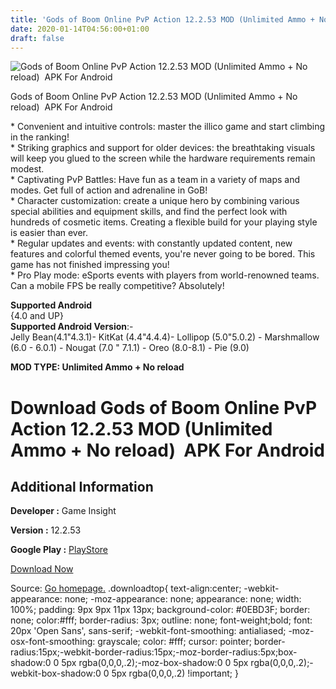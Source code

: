 ```yaml
---
title: 'Gods of Boom Online PvP Action 12.2.53 MOD (Unlimited Ammo + No reload)  APK For Android'
date: 2020-01-14T04:56:00+01:00
draft: false
---
```


![Gods of Boom Online PvP Action 12.2.53 MOD (Unlimited Ammo + No reload)  APK For Android](https://i1.wp.com/apkhome.net/wp-content/uploads/2020/01/Gods-of-Boom-Online-PvP-Action-12.2.53-MOD-Unlimited-Ammo-No-reload.png "Gods of Boom Online PvP Action 12.2.53 MOD (Unlimited Ammo + No reload)  APK For Android")

  

Gods of Boom Online PvP Action 12.2.53 MOD (Unlimited Ammo + No reload)  APK For Android

\* Convenient and intuitive controls: master the illico game and start climbing in the ranking!  
\* Striking graphics and support for older devices: the breathtaking visuals will keep you glued to the screen while the hardware requirements remain modest.  
\* Captivating PvP Battles: Have fun as a team in a variety of maps and modes. Get full of action and adrenaline in GoB!  
\* Character customization: create a unique hero by combining various special abilities and equipment skills, and find the perfect look with hundreds of cosmetic items. Creating a flexible build for your playing style is easier than ever.  
\* Regular updates and events: with constantly updated content, new features and colorful themed events, you're never going to be bored. This game has not finished impressing you!  
\* Pro Play mode: eSports events with players from world-renowned teams. Can a mobile FPS be really competitive? Absolutely!

**Supported Android**  
{4.0 and UP}  
**Supported Android Version**:-  
Jelly Bean(4.1"4.3.1)- KitKat (4.4"4.4.4)- Lollipop (5.0"5.0.2) - Marshmallow (6.0 - 6.0.1) - Nougat (7.0 " 7.1.1) - Oreo (8.0-8.1) - Pie (9.0)

**MOD TYPE: Unlimited Ammo + No reload**

Download Gods of Boom Online PvP Action 12.2.53 MOD (Unlimited Ammo + No reload)  APK For Android
==================================================================================================

Additional Information
----------------------

**Developer :** Game Insight

**Version :** 12.2.53

**Google Play :** [PlayStore](https://play.google.com/store/apps/details?id=com.gameinsight.gobandroid&)

  

[Download Now](https://store4app.co/post/gods-of-boom-online-pvp-action-12-2-53-mod-unlimited-ammo-no-reload-apk-for-android_1578933165)

  
Source: [Go homepage.](https://store4app.co/post/gods-of-boom-online-pvp-action-12-2-53-mod-unlimited-ammo-no-reload-apk-for-android_1578933165) .downloadtop{ text-align:center; -webkit-appearance: none; -moz-appearance: none; appearance: none; width: 100%; padding: 9px 9px 11px 13px; background-color: #0EBD3F; border: none; color:#fff; border-radius: 3px; outline: none; font-weight;bold; font: 20px 'Open Sans', sans-serif; -webkit-font-smoothing: antialiased; -moz-osx-font-smoothing: grayscale; color: #fff; cursor: pointer; border-radius:15px;-webkit-border-radius:15px;-moz-border-radius:5px;box-shadow:0 0 5px rgba(0,0,0,.2);-moz-box-shadow:0 0 5px rgba(0,0,0,.2);-webkit-box-shadow:0 0 5px rgba(0,0,0,.2) !important; }